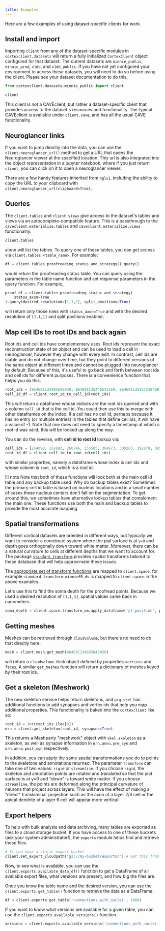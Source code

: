 ```yaml
---
title: Examples
---
```


Here are a few examples of using dataset-specific clients for work.

## Install and import

Importing `client` from any of the dataset-specific modules in `cortexclient.datasets` will return a fully initialized `CortexClient` object configured for that dataset.
The current datasets are `minnie_public`, `minnie_prod`, `v1dd`, and `v1dd_public`.
If you have not yet configured your environment to access these datasets, you will need to do so before using the client.
Please see your dataset documentation to do this.

```python
from cortexclient.datasets.minnie_public import client

client
```

This client is *not* a CAVEclient, but rather a dataset-specific client that provides access to the dataset's resources and functionality.
The typical CAVEclient is available under `client.cave`, and has all the usual CAVE functionality.

## Neuroglancer links

If you want to jump directly into the data, you can use the `client.neuroglancer_url()` method to get a URL that opens the Neuroglancer viewer at the specified location.
This url is also integrated into the object representation in a jupyter notebook, where if you just return `client`, you can click on it to open a neuroglancer viewer.

There are a few handy features inherited from `nglui`, including the ability to copy the URL to your clipboard with `client.neuroglancer_url(clipboard=True)`.

## Queries

The `client.tables` and `client.views` give access to the dataset's tables and views via an autocomplete-compatible feature. This is a passthrough to the `caveclient.materialize.tables` and `caveclient.materialize.views` functionality.

```python
client.tables
```

alone will list the tables.
To query one of these tables, you can get access via `client.tables.<table_name>`. For example:

```python
df = client.tables.proofreading_status_and_strategy().query()
```

would return the proofreading status table. You can query using the parameters in the table name function and set response parameters in the query function. For example,

```python
proof_df = client.tables.proofreading_status_and_strategy(
    status_axon=True
).query(desired_resolution=[1,1,1], split_positions=True)
```

will return only those rows with `status_axon=True` and with the desired resolution of `[1,1,1]` and split positions enabled.

## Map cell IDs to root IDs and back again

Root ids and cell ids have complementary uses.
Root ids represent the exact reconstruction state of an object and can be used to load a cell in neuroglancer, however they change with every edit.
In contrast, cell ids are stable and do not change over time, but they point to different versions of the same object at different times and cannot be plugged into neuroglancer by default.
Because of this, it's useful to go back and forth between root ids and cell ids for different purposes.
There is a convenience function that helps you do this.

```python
root_ids = [864691134885645050, 864691135440543560, 864691135157210468]
cell_id_df = client.root_id_to_cell_id(root_ids)
```

This will return a dataframe whose indices are the root ids queried and with a column `cell_id` that is the cell id.
You could then use this to merge with other dataframes on the index.
If a cell has no cell id, perhaps because it has no entry (or multiple entries) in the tables that define cell ids, it will have a value of -1.
Note that one does not need to specify a timestamp at which a root id was valid, this will be looked up along the way.

You can do the reverse, with **cell id to root id** lookup via:

```python
cell_ids = [264898, 262893, 260746, 256505, 304873, 309263, 292878, 365890, 230644, 518853]
root_id_df = client.cell_id_to_root_id(cell_ids)
```

with similar properties, namely a dataframe whose index is cell ids and whose column is `root_id`, which is a root id.

!!! note
    Note that both of these functions will look both at the main cell id table and any backup table used.
    Why do backup tables exist? Sometimes the primary cell id table is based on nucleus locations and in a small number of cases these nucleus centers don't fall on the segmentation. To get around this, we sometimes have alternative lookup tables that complement the main one. These functions use both the main and backup tables to provide the most accurate mapping.

## Spatial transformations

Different cortical datasets are oriented in different ways, but typically we want to consider a coordinate system where the pial surface is at `y=0` and depth goes orthogonally down toward white matter.
Moreover, there can be a natural curvature to cells at different depths that we want to account for.
The package [`standard_transform`](https://github.com/CAVEconnectome/standard_transform) provides spatial transforms tailored to these database that will help approximate these issues.

The [appropriate set of transform functions](https://github.com/CAVEconnectome/standard_transform?tab=readme-ov-file#datasets) are mapped to `client.space`, for example `standard_transform.minnie65_ds` is mapped to `client.space` in the above examples.

Let's use this to find the soma depth for the proofread points.
Because we used a desired resolution of `[1,1,1]`, spatial values came back in nanometers.

```python
soma_depth = client.space.transform_nm.apply_dataframe('pt_position', proof_df, projection='y')
```

## Getting meshes

Meshes can be retrieved through `cloudvolume`, but there's no need to do that directly here.

```python
mesh = client.mesh.get_mesh(864691134885645050)
```

will return a `cloudvolume.Mesh` object defined by properties `vertices` and `faces`. A similar `get_meshes` function will return a dictionary of meshes keyed by their root ids.

## Get a skeleton (Meshwork)

The new skeleton service helps return skeletons, and `pcg_skel` has additional functions to add synapses and vertex ids that help you map additional properties.
This functionality is baked into the `cortexclient` like so:

```python
root_id = int(root_ids.iloc[0])
nrn = client.get_skeleton(root_id, synapses=True)
```

This returns a Meshparty "meshwork" object with `skel.skeleton` as a skeleton, as well as synapse information in `nrn.anno.pre_syn` and `nrn.anno.post_syn` respectively.

In addition, you can apply the same spatial transformations you do to points to the skeletons and annotations returned.
The parameter `transform` can take one of two values: `rigid` or `streamline`. If you choose `rigid`, the skeleton and annotation points are rotated and translated so that the pial surface is at y=0 and "down" is toward white matter. If you choose `streamline`, the points are deformed along the principal curvature of neurons that project across layers. This will have the effect of making a "direct" translaminar projection such as the axon of a layer 2/3 cell or the apical dendrite of a layer 6 cell will appear more vertical.

## Export helpers

To help with bulk analysis and data archiving, many tables are exported as files to a cloud storage bucket.
If you have access to one of these buckets (ask your system administrator!), the `exports` module helps find and retrieve these files.

```python
# If you have a static export bucket
client.set_export_cloudpath("gs://my-bucket/exports/") # Get this from someone in the know
```

Now, to see what is available, you can use the `client.exports.available_data_df()` function to get a DataFrame of all available export files, what versions are present, and how big the files are.

Once you know the table name and the desired version, you can use the `client.exports.get_table()` function to retrieve the data as a DataFrame.

```python
df = client.exports.get_table('connections_with_nuclei', 1484)
```

If you want to know what versions are available for a given table, you can use the `client.exports.available_versions()` function.

```python
versions = client.exports.available_versions('connections_with_nuclei')
